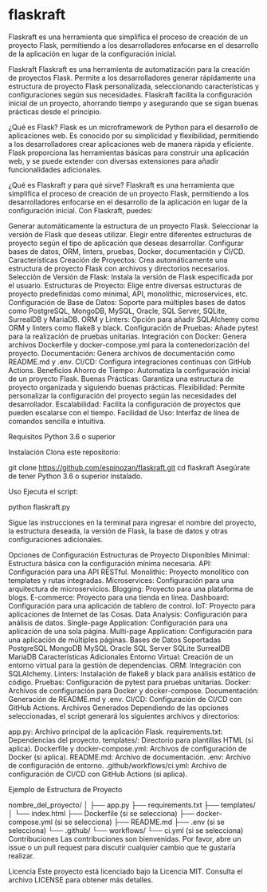 # flaskraft
Flaskraft es una herramienta que simplifica el proceso de creación de un proyecto Flask, permitiendo a los desarrolladores enfocarse en el desarrollo de la aplicación en lugar de la configuración inicial. 

Flaskraft
Flaskraft es una herramienta de automatización para la creación de proyectos Flask. Permite a los desarrolladores generar rápidamente una estructura de proyecto Flask personalizada, seleccionando características y configuraciones según sus necesidades. Flaskraft facilita la configuración inicial de un proyecto, ahorrando tiempo y asegurando que se sigan buenas prácticas desde el principio.

¿Qué es Flask?
Flask es un microframework de Python para el desarrollo de aplicaciones web. Es conocido por su simplicidad y flexibilidad, permitiendo a los desarrolladores crear aplicaciones web de manera rápida y eficiente. Flask proporciona las herramientas básicas para construir una aplicación web, y se puede extender con diversas extensiones para añadir funcionalidades adicionales.

¿Qué es Flaskraft y para qué sirve?
Flaskraft es una herramienta que simplifica el proceso de creación de un proyecto Flask, permitiendo a los desarrolladores enfocarse en el desarrollo de la aplicación en lugar de la configuración inicial. Con Flaskraft, puedes:

Generar automáticamente la estructura de un proyecto Flask.
Seleccionar la versión de Flask que deseas utilizar.
Elegir entre diferentes estructuras de proyecto según el tipo de aplicación que deseas desarrollar.
Configurar bases de datos, ORM, linters, pruebas, Docker, documentación y CI/CD.
Características
Creación de Proyectos: Crea automáticamente una estructura de proyecto Flask con archivos y directorios necesarios.
Selección de Versión de Flask: Instala la versión de Flask especificada por el usuario.
Estructuras de Proyecto: Elige entre diversas estructuras de proyecto predefinidas como minimal, API, monolithic, microservices, etc.
Configuración de Base de Datos: Soporte para múltiples bases de datos como PostgreSQL, MongoDB, MySQL, Oracle, SQL Server, SQLite, SurrealDB y MariaDB.
ORM y Linters: Opción para añadir SQLAlchemy como ORM y linters como flake8 y black.
Configuración de Pruebas: Añade pytest para la realización de pruebas unitarias.
Integración con Docker: Genera archivos Dockerfile y docker-compose.yml para la contenedorización del proyecto.
Documentación: Genera archivos de documentación como README.md y .env.
CI/CD: Configura integraciones continuas con GitHub Actions.
Beneficios
Ahorro de Tiempo: Automatiza la configuración inicial de un proyecto Flask.
Buenas Prácticas: Garantiza una estructura de proyecto organizada y siguiendo buenas prácticas.
Flexibilidad: Permite personalizar la configuración del proyecto según las necesidades del desarrollador.
Escalabilidad: Facilita la configuración de proyectos que pueden escalarse con el tiempo.
Facilidad de Uso: Interfaz de línea de comandos sencilla e intuitiva.

Requisitos
Python 3.6 o superior

Instalación
Clona este repositorio:

git clone https://github.com/espinozan/flaskraft.git
cd flaskraft
Asegúrate de tener Python 3.6 o superior instalado.

Uso
Ejecuta el script:

python flaskraft.py

Sigue las instrucciones en la terminal para ingresar el nombre del proyecto, la estructura deseada, la versión de Flask, la base de datos y otras configuraciones adicionales.

Opciones de Configuración
Estructuras de Proyecto Disponibles
Minimal: Estructura básica con la configuración mínima necesaria.
API: Configuración para una API RESTful.
Monolithic: Proyecto monolítico con templates y rutas integradas.
Microservices: Configuración para una arquitectura de microservicios.
Blogging: Proyecto para una plataforma de blogs.
E-commerce: Proyecto para una tienda en línea.
Dashboard: Configuración para una aplicación de tablero de control.
IoT: Proyecto para aplicaciones de Internet de las Cosas.
Data Analysis: Configuración para análisis de datos.
Single-page Application: Configuración para una aplicación de una sola página.
Multi-page Application: Configuración para una aplicación de múltiples páginas.
Bases de Datos Soportadas
PostgreSQL
MongoDB
MySQL
Oracle
SQL Server
SQLite
SurrealDB
MariaDB
Características Adicionales
Entorno Virtual: Creación de un entorno virtual para la gestión de dependencias.
ORM: Integración con SQLAlchemy.
Linters: Instalación de flake8 y black para análisis estático de código.
Pruebas: Configuración de pytest para pruebas unitarias.
Docker: Archivos de configuración para Docker y docker-compose.
Documentación: Generación de README.md y .env.
CI/CD: Configuración de CI/CD con GitHub Actions.
Archivos Generados
Dependiendo de las opciones seleccionadas, el script generará los siguientes archivos y directorios:

app.py: Archivo principal de la aplicación Flask.
requirements.txt: Dependencias del proyecto.
templates/: Directorio para plantillas HTML (si aplica).
Dockerfile y docker-compose.yml: Archivos de configuración de Docker (si aplica).
README.md: Archivo de documentación.
.env: Archivo de configuración de entorno.
.github/workflows/ci.yml: Archivo de configuración de CI/CD con GitHub Actions (si aplica).

Ejemplo de Estructura de Proyecto

nombre_del_proyecto/
│
├── app.py
├── requirements.txt
├── templates/
│   └── index.html
├── Dockerfile (si se selecciona)
├── docker-compose.yml (si se selecciona)
├── README.md
├── .env (si se selecciona)
└── .github/
    └── workflows/
        └── ci.yml (si se selecciona)
Contribuciones
Las contribuciones son bienvenidas. Por favor, abre un issue o un pull request para discutir cualquier cambio que te gustaría realizar.

Licencia
Este proyecto está licenciado bajo la Licencia MIT. Consulta el archivo LICENSE para obtener más detalles.

